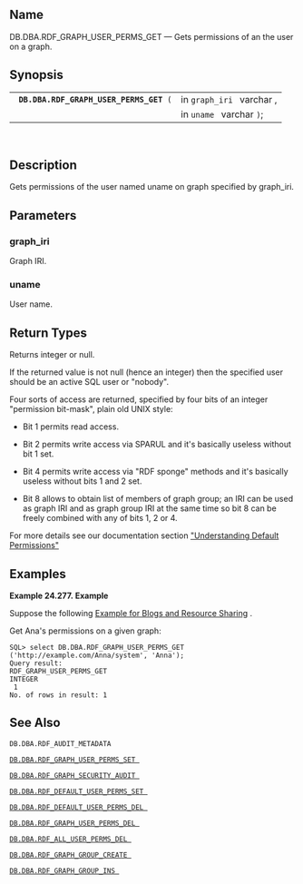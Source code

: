 <div id="fn_rdf_graph_user_perms_get" class="refentry">

<div class="titlepage">

</div>

<div class="refnamediv">

## Name

DB.DBA.RDF_GRAPH_USER_PERMS_GET — Gets permissions of an the user on a
graph.

</div>

<div class="refsynopsisdiv">

## Synopsis

<div id="fsyn_rdf_graph_user_perms_get" class="funcsynopsis">

|                                              |                           |
|----------------------------------------------|---------------------------|
| ` `**`DB.DBA.RDF_GRAPH_USER_PERMS_GET`**` (` | in `graph_iri ` varchar , |
|                                              | in `uname ` varchar `)`;  |

<div class="funcprototype-spacer">

 

</div>

</div>

</div>

<div id="desc_rdf_graph_user_perms_get" class="refsect1">

## Description

Gets permissions of the user named uname on graph specified by
graph_iri.

</div>

<div id="params_rdf_graph_user_perms_get" class="refsect1">

## Parameters

<div id="id101699" class="refsect2">

### graph_iri

Graph IRI.

</div>

<div id="id101702" class="refsect2">

### uname

User name.

</div>

</div>

<div id="ret_rdf_graph_user_perms_get" class="refsect1">

## Return Types

Returns integer or null.

If the returned value is not null (hence an integer) then the specified
user should be an active SQL user or "nobody".

Four sorts of access are returned, specified by four bits of an integer
"permission bit-mask", plain old UNIX style:

<div class="itemizedlist">

- Bit 1 permits read access.

- Bit 2 permits write access via SPARUL and it's basically useless
  without bit 1 set.

- Bit 4 permits write access via "RDF sponge" methods and it's basically
  useless without bits 1 and 2 set.

- Bit 8 allows to obtain list of members of graph group; an IRI can be
  used as graph IRI and as graph group IRI at the same time so bit 8 can
  be freely combined with any of bits 1, 2 or 4.

</div>

For more details see our documentation section
<a href="rdfgraphsecurityunddefperm.html" class="link"
title="16.4.5. Understanding Default Permissions">"Understanding Default
Permissions"</a>

</div>

<div id="examples_rdf_graph_user_perms_get" class="refsect1">

## Examples

<div id="ex_rdf_graph_user_perms_get" class="example">

**Example 24.277. Example**

<div class="example-contents">

Suppose the following
<a href="rdfgraphsecurityintconfsec.html#rdfgraphsecurityintex"
class="link" title="Example: Blogs and Resource Sharing">Example for
Blogs and Resource Sharing</a> .

Get Ana's permissions on a given graph:

``` programlisting
SQL> select DB.DBA.RDF_GRAPH_USER_PERMS_GET ('http://example.com/Anna/system', 'Anna');
Query result:
RDF_GRAPH_USER_PERMS_GET
INTEGER
 1
No. of rows in result: 1
```

</div>

</div>

  

</div>

<div id="seealso_rdf_graph_user_perms_get" class="refsect1">

## See Also

`DB.DBA.RDF_AUDIT_METADATA `

<a href="fn_rdf_graph_user_perms_set.html" class="link"
title="DB.DBA.RDF_GRAPH_USER_PERMS_SET"><code
class="function">DB.DBA.RDF_GRAPH_USER_PERMS_SET </code></a>

<a href="fn_rdf_graph_security_audit.html" class="link"
title="DB.DBA.RDF_GRAPH_SECURITY_AUDIT"><code
class="function">DB.DBA.RDF_GRAPH_SECURITY_AUDIT </code></a>

<a href="fn_rdf_default_user_perms_set.html" class="link"
title="DB.DBA.RDF_DEFAULT_USER_PERMS_SET"><code
class="function">DB.DBA.RDF_DEFAULT_USER_PERMS_SET </code></a>

<a href="fn_rdf_default_user_perms_del.html" class="link"
title="DB.DBA.RDF_DEFAULT_USER_PERMS_DEL"><code
class="function">DB.DBA.RDF_DEFAULT_USER_PERMS_DEL </code></a>

<a href="fn_rdf_graph_user_perms_del.html" class="link"
title="DB.DBA.RDF_GRAPH_USER_PERMS_DEL"><code
class="function">DB.DBA.RDF_GRAPH_USER_PERMS_DEL </code></a>

<a href="fn_rdf_all_user_perms_del.html" class="link"
title="DB.DBA.RDF_ALL_USER_PERMS_DEL"><code
class="function">DB.DBA.RDF_ALL_USER_PERMS_DEL </code></a>

<a href="fn_rdf_graph_group_create.html" class="link"
title="DB.DBA.RDF_GRAPH_GROUP_CREATE"><code
class="function">DB.DBA.RDF_GRAPH_GROUP_CREATE </code></a>

<a href="fn_rdf_graph_group_ins.html" class="link"
title="DB.DBA.RDF_GRAPH_GROUP_INS"><code
class="function">DB.DBA.RDF_GRAPH_GROUP_INS </code></a>

</div>

</div>
